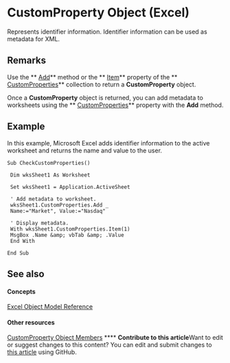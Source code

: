 
# CustomProperty Object (Excel)

Represents identifier information. Identifier information can be used as metadata for XML.


## Remarks

Use the  ** [Add](11165b03-e459-51c4-505f-67260ab8aaf9.md)** method or the ** [Item](f2b9890b-2a25-e192-323b-dca72b461229.md)** property of the ** [CustomProperties](f0f38570-e3bf-58ad-ab8a-e412ad869907.md)** collection to return a **CustomProperty** object.

Once a  **CustomProperty** object is returned, you can add metadata to worksheets using the ** [CustomProperties](49862772-caff-90a1-3266-c8b158003aff.md)** property with the **Add** method.


## Example

In this example, Microsoft Excel adds identifier information to the active worksheet and returns the name and value to the user.


```
Sub CheckCustomProperties() 
 
 Dim wksSheet1 As Worksheet 
 
 Set wksSheet1 = Application.ActiveSheet 
 
 ' Add metadata to worksheet. 
 wksSheet1.CustomProperties.Add _ 
 Name:="Market", Value:="Nasdaq" 
 
 ' Display metadata. 
 With wksSheet1.CustomProperties.Item(1) 
 MsgBox .Name &amp; vbTab &amp; .Value 
 End With 
 
End Sub
```


## See also


#### Concepts


 [Excel Object Model Reference](11ea8598-8a20-92d5-f98b-0da04263bf2c.md)
#### Other resources


 [CustomProperty Object Members](a63c6fa9-2a9f-745a-987c-f977bf2c679a.md)
****   **Contribute to this article**Want to edit or suggest changes to this content? You can edit and submit changes to  [this article](https://github.com/jhershey00/VBA_Excel_Test/OpenXMLCon/articles/df8b58d8-ccfd-00bb-723a-a9c328f0b38b.md) using GitHub.

